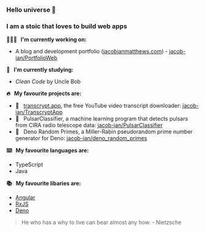 ### Hello universe 👋

### I am a stoic that loves to build web apps

**👨🏻‍💻 &nbsp; I'm currently working on:**
- A blog and development portfolio ([jacobianmatthews.com](https://jacobianmatthews.com)) - [jacob-ian/PortfolioWeb](https://github.com/jacob-ian/PortfolioWeb)

**📖  &nbsp; I'm currently studying:**
- *Clean Code* by Uncle Bob

**🔥 &nbsp; My favourite projects are:**
- 📃 &nbsp; [transcrypt.app](https://transcrypt.app), the free YouTube video transcript downloader: [jacob-ian/TranscryptApp](https://github.com/jacob-ian/TranscryptApp)
- 📡 &nbsp; PulsarClassifier, a machine learning program that detects pulsars from CIRA radio telescope data: [jacob-ian/PulsarClassifier](https://github.com/jacob-ian/PulsarClassifier)
- 🦕 &nbsp; Deno Random Primes, a Miller-Rabin pseudorandom prime number generator for Deno: [jacob-ian/deno_random_primes](https://github.com/jacob-ian/deno_random_primes)

**⌨️ &nbsp; My favourite languages are:** 
- TypeScript
- Java

**📚 &nbsp; My favourite libaries are:**
- [Angular](https://github.com/angular/angular)
- [RxJS](https://github.com/ReactiveX/rxjs)
- [Deno](https://github.com/denoland/deno)

> He who has a why to live can bear almost any how. - Nietzsche
